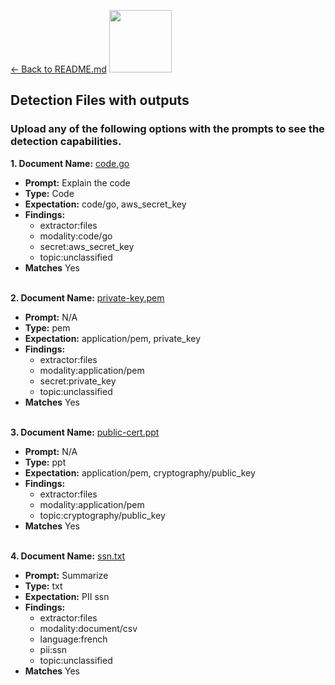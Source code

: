[<- Back to README.md](README.md)
<img src="https://raw.githubusercontent.com/acuvity/detection-examples/refs/heads/master/icons/acuvity.png" width="100" height="100">

## Detection Files with outputs

### Upload any of the following options with the prompts to see the detection capabilities.

**1. Document Name:** [code.go](https://raw.githubusercontent.com/acuvity/detection-examples/refs/heads/master/files/code.go) <br>
- **Prompt:** Explain the code <br>
- **Type:** Code <br>
- **Expectation:**
code/go, aws_secret_key <br>
- **Findings:** <br>
  - extractor:files <br>
  - modality:code/go <br>
  - secret:aws_secret_key <br>
  - topic:unclassified <br>
- **Matches** Yes <br><br>

**2. Document Name:** [private-key.pem](https://raw.githubusercontent.com/acuvity/detection-examples/refs/heads/master/files/private-key.pem) <br>
- **Prompt:** N/A <br>
- **Type:** pem <br>
- **Expectation:**
application/pem, private_key <br>
- **Findings:**
  - extractor:files <br>
  - modality:application/pem <br>
  - secret:private_key <br>
  - topic:unclassified <br>
- **Matches** Yes<br><br>

**3. Document Name:** [public-cert.ppt](https://raw.githubusercontent.com/acuvity/detection-examples/refs/heads/master/files/public-cert.ppt) <br>
- **Prompt:**  N/A<br>
- **Type:** ppt<br>
- **Expectation:**
 application/pem, cryptography/public_key<br>
- **Findings:** <br>
  - extractor:files <br>
  - modality:application/pem <br>
  - topic:cryptography/public_key <br>
- **Matches** Yes<br><br>

**4. Document Name:** [ssn.txt](https://raw.githubusercontent.com/acuvity/detection-examples/refs/heads/master/files/ssn.txt) <br>
- **Prompt:**  Summarize<br>
- **Type:** txt<br>
- **Expectation:**
 PII ssn<br>
- **Findings:** <br>
  - extractor:files
  - modality:document/csv
  - language:french
  - pii:ssn
  - topic:unclassified
- **Matches** Yes<br><br>

